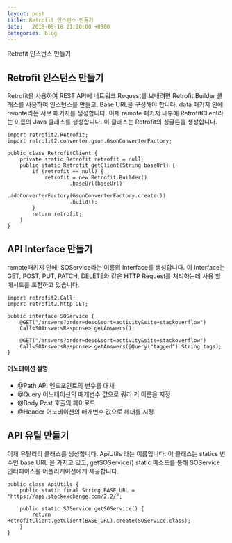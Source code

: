 ```yaml
---
layout: post
title: Retrofit 인스턴스 만들기
date:   2018-09-18 21:20:00 +0900
categories: blog
---
```


Retrofit 인스턴스 만들기

<!--more-->

## Retrofit 인스턴스 만들기
Retrofit을 사용하여 REST API에 네트워크 Request를 보내려면 Retrofit.Builder 클래스를 사용하여 인스턴스를 만들고, Base URL을 구성해야 합니다.
data 패키지 안에 remote라는 서브 패키지를 생성합니다. 이제 remote 패키지 내부에 RetrofitClient라는 이름의 Java 클래스를 생성합니다. 이 클래스는 Retrofit의 싱글톤을 생성합니다.
    
    import retrofit2.Retrofit;
    import retrofit2.converter.gson.GsonConverterFactory;

    public class RetrofitClient {
        private static Retrofit retrofit = null;
        public static Retrofit getClient(String baseUrl) {
            if (retrofit == null) {
                retrofit = new Retrofit.Builder()
                        .baseUrl(baseUrl)
                        .addConverterFactory(GsonConverterFactory.create())
                        .build();
            }
            return retrofit;
        }
    }
    
## API Interface 만들기
remote패키지 안에, SOService라는 이름의 Interface를 생성합니다. 이 Interface는 GET, POST, PUT, PATCH, DELETE와 같은 HTTP Request를 처리하는데 사용 할 메서드를 포함하고 있습니다.

    import retrofit2.Call;
    import retrofit2.http.GET;

    public interface SOService {
        @GET("/answers?order=desc&sort=activity&site=stackoverflow")
        Call<SOAnswersResponse> getAnswers();

        @GET("/answers?order=desc&sort=activity&site=stackoverflow")
        Call<SOAnswersResponse> getAnswers(@Query("tagged") String tags);
    }

#### 어노테이션 설명
* @Path	API 엔드포인트의 변수를 대채
* @Query	어노테이션의 매개변수 값으로 쿼리 키 이름을 지정
* @Body	Post 호출의 페이로드
* @Header	어노테이션의 매개변수 값으로 헤더를 지정

## API 유틸 만들기
이제 유틸리티 클래스를 생성합니다. ApiUtils 라는 이름입니다. 이 클래스는 statics 변수인 base URL 을 가지고 있고, getSOService() static 메소드를 통해 SOService 인터페이스를 어플리케이션에게 제공합니다.

    public class ApiUtils {
        public static final String BASE_URL = "https://api.stackexchange.com/2.2/";

        public static SOService getSOService() {
            return RetrofitClient.getClient(BASE_URL).create(SOService.class);
        }
    }
